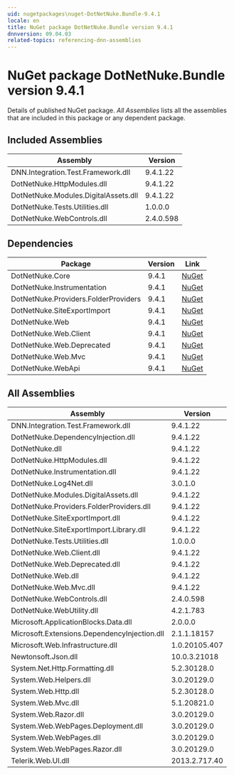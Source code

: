 ```yaml
---
uid: nugetpackages\nuget-DotNetNuke.Bundle-9.4.1
locale: en
title: NuGet package DotNetNuke.Bundle version 9.4.1
dnnversion: 09.04.03
related-topics: referencing-dnn-assemblies
---
```


# NuGet package DotNetNuke.Bundle version 9.4.1
Details of published NuGet package.
*All Assemblies* lists all the assemblies that are included in this package or any dependent package.

## Included Assemblies

|Assembly|Version|
|---|---|
|DNN.Integration.Test.Framework.dll|9.4.1.22|
|DotNetNuke.HttpModules.dll|9.4.1.22|
|DotNetNuke.Modules.DigitalAssets.dll|9.4.1.22|
|DotNetNuke.Tests.Utilities.dll|1.0.0.0|
|DotNetNuke.WebControls.dll|2.4.0.598|

## Dependencies

|Package|Version|Link|
|---|---|---|
|DotNetNuke.Core|9.4.1|[NuGet](https://www.nuget.org/packages/DotNetNuke.Core/9.4.1)|
|DotNetNuke.Instrumentation|9.4.1|[NuGet](https://www.nuget.org/packages/DotNetNuke.Instrumentation/9.4.1)|
|DotNetNuke.Providers.FolderProviders|9.4.1|[NuGet](https://www.nuget.org/packages/DotNetNuke.Providers.FolderProviders/9.4.1)|
|DotNetNuke.SiteExportImport|9.4.1|[NuGet](https://www.nuget.org/packages/DotNetNuke.SiteExportImport/9.4.1)|
|DotNetNuke.Web|9.4.1|[NuGet](https://www.nuget.org/packages/DotNetNuke.Web/9.4.1)|
|DotNetNuke.Web.Client|9.4.1|[NuGet](https://www.nuget.org/packages/DotNetNuke.Web.Client/9.4.1)|
|DotNetNuke.Web.Deprecated|9.4.1|[NuGet](https://www.nuget.org/packages/DotNetNuke.Web.Deprecated/9.4.1)|
|DotNetNuke.Web.Mvc|9.4.1|[NuGet](https://www.nuget.org/packages/DotNetNuke.Web.Mvc/9.4.1)|
|DotNetNuke.WebApi|9.4.1|[NuGet](https://www.nuget.org/packages/DotNetNuke.WebApi/9.4.1)|

## All Assemblies

|Assembly|Version|
|---|---|
|DNN.Integration.Test.Framework.dll|9.4.1.22|
|DotNetNuke.DependencyInjection.dll|9.4.1.22|
|DotNetNuke.dll|9.4.1.22|
|DotNetNuke.HttpModules.dll|9.4.1.22|
|DotNetNuke.Instrumentation.dll|9.4.1.22|
|DotNetNuke.Log4Net.dll|3.0.1.0|
|DotNetNuke.Modules.DigitalAssets.dll|9.4.1.22|
|DotNetNuke.Providers.FolderProviders.dll|9.4.1.22|
|DotNetNuke.SiteExportImport.dll|9.4.1.22|
|DotNetNuke.SiteExportImport.Library.dll|9.4.1.22|
|DotNetNuke.Tests.Utilities.dll|1.0.0.0|
|DotNetNuke.Web.Client.dll|9.4.1.22|
|DotNetNuke.Web.Deprecated.dll|9.4.1.22|
|DotNetNuke.Web.dll|9.4.1.22|
|DotNetNuke.Web.Mvc.dll|9.4.1.22|
|DotNetNuke.WebControls.dll|2.4.0.598|
|DotNetNuke.WebUtility.dll|4.2.1.783|
|Microsoft.ApplicationBlocks.Data.dll|2.0.0.0|
|Microsoft.Extensions.DependencyInjection.dll|2.1.1.18157|
|Microsoft.Web.Infrastructure.dll|1.0.20105.407|
|Newtonsoft.Json.dll|10.0.3.21018|
|System.Net.Http.Formatting.dll|5.2.30128.0|
|System.Web.Helpers.dll|3.0.20129.0|
|System.Web.Http.dll|5.2.30128.0|
|System.Web.Mvc.dll|5.1.20821.0|
|System.Web.Razor.dll|3.0.20129.0|
|System.Web.WebPages.Deployment.dll|3.0.20129.0|
|System.Web.WebPages.dll|3.0.20129.0|
|System.Web.WebPages.Razor.dll|3.0.20129.0|
|Telerik.Web.UI.dll|2013.2.717.40|

